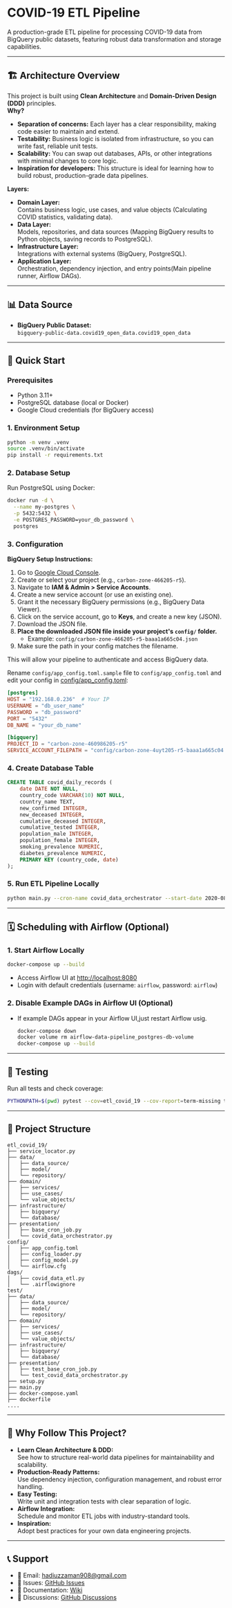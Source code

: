 # COVID-19 ETL Pipeline

A production-grade ETL pipeline for processing COVID-19 data from BigQuery public datasets, featuring robust data transformation and storage capabilities.

---

## 🏗️ Architecture Overview

This project is built using **Clean Architecture** and **Domain-Driven Design (DDD)** principles.  
**Why?**  
- **Separation of concerns:** Each layer has a clear responsibility, making code easier to maintain and extend.
- **Testability:** Business logic is isolated from infrastructure, so you can write fast, reliable unit tests.
- **Scalability:** You can swap out databases, APIs, or other integrations with minimal changes to core logic.
- **Inspiration for developers:** This structure is ideal for learning how to build robust, production-grade data pipelines.

**Layers:**
- **Domain Layer:**  
  Contains business logic, use cases, and value objects (Calculating COVID statistics, validating data). 
- **Data Layer:**  
  Models, repositories, and data sources (Mapping BigQuery results to Python objects, saving records to PostgreSQL).
- **Infrastructure Layer:**  
  Integrations with external systems (BigQuery, PostgreSQL).
- **Application Layer:**  
  Orchestration, dependency injection, and entry points(Main pipeline runner, Airflow DAGs).

---

## 📊 Data Source

- **BigQuery Public Dataset:**  
  `bigquery-public-data.covid19_open_data.covid19_open_data`

---

## 🚀 Quick Start

### Prerequisites

- Python 3.11+
- PostgreSQL database (local or Docker)
- Google Cloud credentials (for BigQuery access)

### 1. Environment Setup

```bash
python -m venv .venv
source .venv/bin/activate
pip install -r requirements.txt
```

### 2. Database Setup

Run PostgreSQL using Docker:

```bash
docker run -d \
  --name my-postgres \
  -p 5432:5432 \
  -e POSTGRES_PASSWORD=your_db_password \
  postgres
```

### 3. Configuration

**BigQuery Setup Instructions:**

1. Go to [Google Cloud Console](https://console.cloud.google.com/).
2. Create or select your project (e.g., `carbon-zone-466205-r5`).
3. Navigate to **IAM & Admin > Service Accounts**.
4. Create a new service account (or use an existing one).
5. Grant it the necessary BigQuery permissions (e.g., BigQuery Data Viewer).
6. Click on the service account, go to **Keys**, and create a new key (JSON).
7. Download the JSON file.
8. **Place the downloaded JSON file inside your project's `config/` folder.**
   - Example: `config/carbon-zone-466205-r5-baaa1a665c04.json`
9. Make sure the path in your config matches the filename.

This will allow your pipeline to authenticate and access BigQuery data.


Rename `config/app_config.toml.sample` file to `config/app_config.toml` and
edit your config in [config/app_config.toml](config/app_config.toml.sample):

```toml
[postgres]
HOST = "192.168.0.236"  # Your IP
USERNAME = "db_user_name"
PASSWORD = "db_password"
PORT = "5432"
DB_NAME = "your_db_name"

[bigquery]
PROJECT_ID = "carbon-zone-460986205-r5"
SERVICE_ACCOUNT_FILEPATH = "config/carbon-zone-4uyt205-r5-baaa1a665c04.json"
```

### 4. Create Database Table

```sql
CREATE TABLE covid_daily_records (
    date DATE NOT NULL,
    country_code VARCHAR(10) NOT NULL,
    country_name TEXT,
    new_confirmed INTEGER,
    new_deceased INTEGER,
    cumulative_deceased INTEGER,
    cumulative_tested INTEGER,
    population_male INTEGER,
    population_female INTEGER,
    smoking_prevalence NUMERIC,
    diabetes_prevalence NUMERIC,
    PRIMARY KEY (country_code, date)
);
```

### 5. Run ETL Pipeline Locally

```bash
python main.py --cron-name covid_data_orchestrator --start-date 2020-08-01 --end-date 2020-08-02
```

---

## 🗓️ Scheduling with Airflow (Optional)

### 1. Start Airflow Locally

```bash
docker-compose up --build
```

- Access Airflow UI at [http://localhost:8080](http://localhost:8080)
- Login with default credentials (username: `airflow`, password: `airflow`)

### 2. Disable Example DAGs in Airflow UI (Optional)

- If example DAGs appear in your Airflow UI,just restart Airflow usig.
  ```bash
  docker-compose down
  docker volume rm airflow-data-pipeline_postgres-db-volume
  docker-compose up --build
  ```
---

## 🧪 Testing

Run all tests and check coverage:

```bash
PYTHONPATH=$(pwd) pytest --cov=etl_covid_19 --cov-report=term-missing test/
```

---

## 📁 Project Structure

```
etl_covid_19/
├── service_locator.py
├── data/
│   ├── data_source/
│   ├── model/
│   └── repository/
├── domain/
│   ├── services/
│   ├── use_cases/
│   └── value_objects/
├── infrastructure/
│   ├── bigquery/
│   └── database/
├── presentation/
│   ├── base_cron_job.py
│   └── covid_data_orchestrator.py
config/
│   ├── app_config.toml
│   ├── config_loader.py
│   ├── config_model.py
│   └── airflow.cfg
dags/
│   ├── covid_data_etl.py
│   └── .airflowignore
test/
├── data/
│   ├── data_source/
│   ├── model/
│   └── repository/
├── domain/
│   ├── services/
│   ├── use_cases/
│   └── value_objects/
├── infrastructure/
│   ├── bigquery/
│   └── database/
├── presentation/
│   ├── test_base_cron_job.py
│   └── test_covid_data_orchestrator.py
├── setup.py
├── main.py
├── docker-compose.yaml
├── dockerfile
....
```

---

## 🌟 Why Follow This Project?

- **Learn Clean Architecture & DDD:**  
  See how to structure real-world data pipelines for maintainability and scalability.
- **Production-Ready Patterns:**  
  Use dependency injection, configuration management, and robust error handling.
- **Easy Testing:**  
  Write unit and integration tests with clear separation of logic.
- **Airflow Integration:**  
  Schedule and monitor ETL jobs with industry-standard tools.
- **Inspiration:**  
  Adopt best practices for your own data engineering projects.

---

## 📞 Support

- 📧 Email: hadiuzzaman908@gmail.com
- 🐛 Issues: [GitHub Issues](https://github.com/hadiuzzaman524/python-clean-architecture/issues)
- 📖 Documentation: [Wiki](https://github.com/hadiuzzaman524/python-clean-architecture/wiki)
- 💬 Discussions: [GitHub Discussions](https://github.com/hadiuzzaman524/python-clean-architecture/discussions)